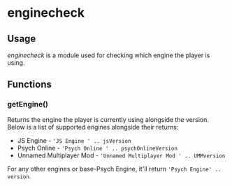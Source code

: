# enginecheck

## Usage

*enginecheck* is a module used for checking which engine the player is using.

## Functions

### getEngine()

Returns the engine the player is currently using alongside the version. Below is a list of supported engines alongside their returns:

* JS Engine - `'JS Engine ' .. jsVersion`
* Psych Online - `'Psych Online ' .. psychOnlineVersion`
* Unnamed Multiplayer Mod - `'Unnamed Multiplayer Mod ' .. UMMversion`

For any other engines or base-Psych Engine, it'll return `'Psych Engine' .. version`.
